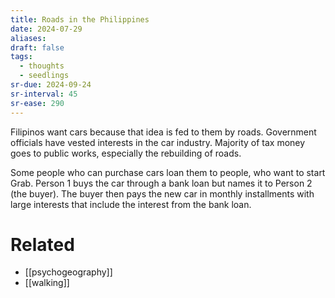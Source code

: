 ```yaml
---
title: Roads in the Philippines
date: 2024-07-29
aliases: 
draft: false
tags:
  - thoughts
  - seedlings
sr-due: 2024-09-24
sr-interval: 45
sr-ease: 290
---
```

Filipinos want cars because that idea is fed to them by roads. Government officials have vested interests in the car industry. Majority of tax money goes to public works, especially the rebuilding of roads.

Some people who can purchase cars loan them to people, who want to start Grab. Person 1 buys the car through a bank loan but names it to Person 2 (the buyer). The buyer then pays the new car in monthly installments with large interests that include the interest from the bank loan.

# Related

- [[psychogeography]]
- [[walking]]